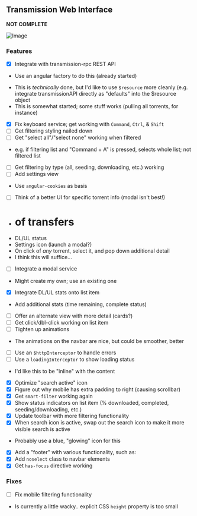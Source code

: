 ## Transmission Web Interface

**NOT COMPLETE**

![Image](http://i.imgur.com/tAMpwA5.png)

### Features

- [x] Integrate with transmission-rpc REST API
 * Use an angular factory to do this (already started)
 - This is *technically* done, but I'd like to use `$resource` more cleanly (e.g. integrate transmissionAPI directly as "defaults" into the $resource object
 - This is somewhat started; some stuff works (pulling all torrents, for instance)
- [x] Fix keyboard service; get working with `Command`, `Ctrl`, & `Shift`
- [ ] Get filtering styling nailed down
- [ ] Get "select all"/"select none" working when filtered
 - e.g. if filtering list and "Command + A" is pressed, selects whole list; not filtered list
- [ ] Get filtering by type (all, seeding, downloading, etc.) working
- [ ] Add settings view
 - Use `angular-cookies` as basis
- [ ] Think of a better UI for specific torrent info (modal isn't best!)
 - # of transfers
 - DL/UL status
 - Settings icon (launch a modal?)
 - On click of *any* torrent, select it, and pop down additional detail
  - I think this will suffice...
- [ ] Integrate a modal service
 - Might create my own; use an existing one
- [x] Integrate DL/UL stats onto list item
 - Add additional stats (time remaining, complete status)
- [ ] Offer an alternate view with more detail (cards?)
- [ ] Get click/dbl-click working on list item
- [ ] Tighten up animations
 - The animations on the navbar are nice, but could be smoother, better
- [ ] Use an `$httpInterceptor` to handle errors
- [ ] Use a `loadingInterceptor` to show loading status
 - I'd like this to be "inline" with the content
- [x] Optimize "search active" icon
- [x] Figure out why mobile has extra padding to right (causing scrollbar)
- [x] Get `smart-filter` working again
- [x] Show status indicators on list item (% downloaded, completed, seeding/downloading, etc.)
- [X] Update toolbar with more filtering functionality
- [x] When search icon is active, swap out the search icon to make it more visible search is active
 - Probably use a blue, "glowing" icon for this
- [x] Add a "footer" with various functionality, such as:
- [X] Add `noselect` class to navbar elements
- [X] Get `has-focus` directive working

### Fixes

- [ ] Fix mobile filtering functionality
 - Is currently a little wacky.. explicit CSS `height` property is too small
